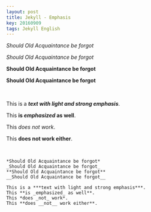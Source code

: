 ```yaml
---
layout: post
title: Jekyll - Emphasis
key: 20160909
tags: Jekyll English
---
```


*Should Old Acquaintance be forgot*

_Should Old Acquaintance be forgot_

**Should Old Acquaintance be forgot**

__Should Old Acquaintance be forgot__

<br/>

This is a ***text with light and strong emphasis***.

This **is _emphasized_ as well**.

This *does _not_ work*.

This **does __not__ work either**.

<!--more-->

<br/>

```
*Should Old Acquaintance be forgot*
_Should Old Acquaintance be forgot_
**Should Old Acquaintance be forgot**
__Should Old Acquaintance be forgot__
```

```
This is a ***text with light and strong emphasis***.
This **is _emphasized_ as well**.
This *does _not_ work*.
This **does __not__ work either**.
```